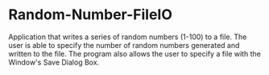 # Random-Number-FileIO
Application that writes a series of random numbers (1-100) to a file. The user is able to specify the number of random numbers generated and written to the file. The program also allows the user to specify a file with the Window's Save Dialog Box.
